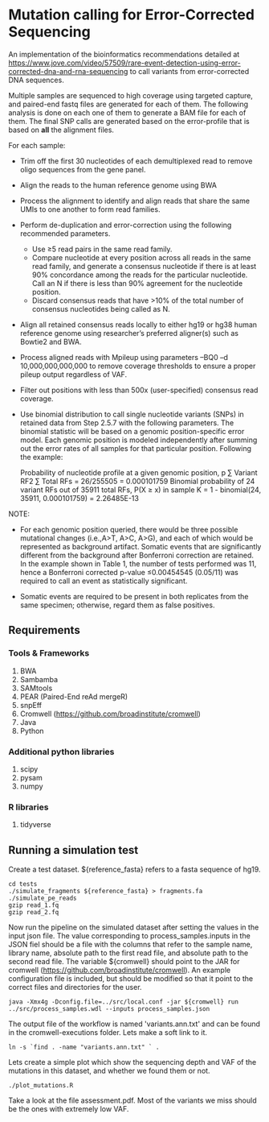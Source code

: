 # Mutation calling for Error-Corrected Sequencing

An implementation of the bioinformatics recommendations detailed at https://www.jove.com/video/57509/rare-event-detection-using-error-corrected-dna-and-rna-sequencing to call variants from error-corrected DNA sequences.

Multiple samples are sequenced to high coverage using targeted capture, and paired-end fastq files are generated for each of them. The following analysis is done on each one of them to generate a BAM file for each of them. The final SNP calls are generated based on the error-profile that is based on **all** the alignment files.

For each sample:
* Trim off the first 30 nucleotides of each demultiplexed read to remove oligo sequences from the gene panel.
* Align the reads to the human reference genome using BWA
* Process the alignment to identify and align reads that share the same UMIs to one another to form read families.
* Perform de-duplication and error-correction using the following recommended parameters.
  * Use ≥5 read pairs in the same read family.
  * Compare nucleotide at every position across all reads in the same read family, and generate a consensus nucleotide if there is at least 90% concordance among the reads for the particular nucleotide. Call an N if there is less than 90% agreement for the nucleotide position.
  * Discard consensus reads that have >10% of the total number of consensus nucleotides being called as N.
* Align all retained consensus reads locally to either hg19 or hg38 human reference genome using researcher’s preferred aligner(s) such as Bowtie2 and BWA.
* Process aligned reads with Mpileup using parameters –BQ0 –d 10,000,000,000,000 to remove coverage thresholds to ensure a proper pileup output regardless of VAF.
* Filter out positions with less than 500x (user-specified) consensus read coverage.
* Use binomial distribution to call single nucleotide variants (SNPs) in retained data from Step 2.5.7 with the following parameters. The binomial statistic will be based on a genomic position-specific error model. Each genomic position is modeled independently after summing out the error rates of all samples for that particular position. Following the example:

  Probability of nucleotide profile at a given genomic position, p
  ∑ Variant RF2 ∑ Total RFs
  = 26/255505
  = 0.000101759
  Binomial probability of 24 variant RFs out of 35911 total RFs, P(X ≥ x) in sample K
  = 1 - binomial(24, 35911, 0.000101759)
  = 2.26485E-13

NOTE: 
* For each genomic position queried, there would be three possible mutational changes (i.e.,A>T, A>C, A>G), and each of which would be represented as background artifact. Somatic events that are significantly different from the background after Bonferroni correction are retained. In the example shown in Table 1, the number of tests performed was 11, hence a Bonferroni corrected p-value ≤0.00454545 (0.05/11) was required to call an event as statistically significant.

* Somatic events are required to be present in both replicates from the same specimen; otherwise, regard them as false positives.

## Requirements

### Tools & Frameworks
1. BWA
2. Sambamba
3. SAMtools
4. PEAR (Paired-End reAd mergeR)
5. snpEff
6. Cromwell (https://github.com/broadinstitute/cromwell)
7. Java
8. Python

### Additional python libraries
1. scipy
3. pysam
4. numpy

### R libraries
1. tidyverse

## Running a simulation test

Create a test dataset. ${reference_fasta} refers to a fasta sequence of hg19. 

```
cd tests
./simulate_fragments ${reference_fasta} > fragments.fa
./simulate_pe_reads
gzip read_1.fq
gzip read_2.fq
```

Now run the pipeline on the simulated dataset after setting the values in the input json file. The value corresponding to process_samples.inputs in the JSON fiel should be a file with the columns that refer to the sample name, library name, absolute path to the first read file, and absolute path to the second read file. The variable ${cromwell} should point to the JAR for cromwell (https://github.com/broadinstitute/cromwell). An example configuration file is included, but should be modified so that it point to the correct files and directories for the user.

```
java -Xmx4g -Dconfig.file=../src/local.conf -jar ${cromwell} run ../src/process_samples.wdl --inputs process_samples.json
```

The output file of the workflow is named 'variants.ann.txt' and can be found in the cromwell-executions folder. Lets make a soft link to it.

```
ln -s `find . -name "variants.ann.txt" ` .
```

Lets create a simple plot which show the sequencing depth and VAF of the mutations in this dataset, and whether we found them or not.

```
./plot_mutations.R
```

Take a look at the file assessment.pdf. Most of the variants we miss should be the ones with extremely low VAF.

